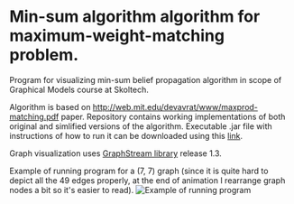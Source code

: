 # Min-sum algorithm algorithm for maximum-weight-matching problem.
Program for visualizing min-sum belief propagation algorithm in scope of Graphical Models course at Skoltech.

Algorithm is based on http://web.mit.edu/devavrat/www/maxprod-matching.pdf paper. Repository contains working implementations of both original and simlified versions of the algorithm.
Executable .jar file with instructions of how to run it can be downloaded using this [link](https://drive.google.com/open?id=0Bz7Svh1jQ-KAUno4TzFSN1IwQ3M).

Graph visualization uses [GraphStream library](http://graphstream-project.org) release 1.3.

Example of running program for a (7, 7) graph (since it is quite hard to depict all the 49 edges properly, at the end of animation I rearrange graph nodes a bit so it's easier to read).
![Example of running program](http://g.recordit.co/77AMz4AN3b.gif)
